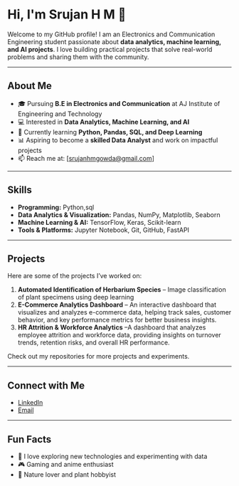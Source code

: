 # Hi, I'm Srujan H M 👋

Welcome to my GitHub profile! I am an Electronics and Communication Engineering student passionate about **data analytics, machine learning, and AI projects**. I love building practical projects that solve real-world problems and sharing them with the community.

---

## About Me
- 🎓 Pursuing **B.E in Electronics and Communication** at AJ Institute of Engineering and Technology  
- 💻 Interested in **Data Analytics, Machine Learning, and AI**  
- 🌱 Currently learning **Python, Pandas, SQL, and Deep Learning**  
- 📊 Aspiring to become a **skilled Data Analyst** and work on impactful projects  
- 📫 Reach me at: [srujanhmgowda@gmail.com]

---

## Skills
- **Programming:** Python,sql
- **Data Analytics & Visualization:** Pandas, NumPy, Matplotlib, Seaborn  
- **Machine Learning & AI:** TensorFlow, Keras, Scikit-learn  
- **Tools & Platforms:** Jupyter Notebook, Git, GitHub, FastAPI  

---

## Projects
Here are some of the projects I’ve worked on:  
1. **Automated Identification of Herbarium Species** – Image classification of plant specimens using deep learning  
2. **E-Commerce Analytics Dashboard** – An interactive dashboard that visualizes and analyzes e-commerce data, helping track sales, customer behavior, and key performance metrics for better business insights.
3. **HR Attrition & Workforce Analytics** –A dashboard that analyzes employee attrition and workforce data, providing insights on turnover trends, retention risks, and overall HR performance.

Check out my repositories for more projects and experiments.

---

## Connect with Me
- [LinkedIn](https:/www.linkedin.com/in/srujan-h-m)  
- [Email](mailto:srujanhmgowda@gmail.com)  

---

## Fun Facts
- 🚀 I love exploring new technologies and experimenting with data  
- 🎮 Gaming and anime enthusiast  
- 🌿 Nature lover and plant hobbyist
